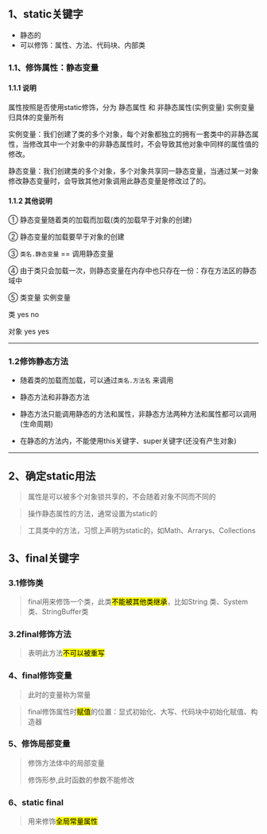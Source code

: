 ## 1、static关键字

- 静态的
- 可以修饰：属性、方法、代码块、内部类

### 1.1、修饰属性：静态变量  

#### 1.1.1 说明

属性按照是否使用static修饰，分为 静态属性 和 非静态属性(实例变量) 实例变量归具体的变量所有

实例变量：我们创建了类的多个对象，每个对象都独立的拥有一套类中的非静态属性，当修改其中一个对象中的非静态属性时，不会导致其他对象中同样的属性值的修改。

静态变量：我们创建类的多个对象，多个对象共享同一静态变量，当通过某一对象修改静态变量时，会导致其他对象调用此静态变量是修改过了的。 

#### 1.1.2 其他说明

① 静态变量随着类的加载而加载(类的加载早于对象的创建)

② 静态变量的加载要早于对象的创建

③ `类名.静态变量` == 调用静态变量

④ 由于类只会加载一次，则静态变量在内存中也只存在一份：存在方法区的静态域中

⑤       类变量   实例变量

类        yes         no

对象     yes          yes

----



### 1.2修饰静态方法

- 随着类的加载而加载，可以通过`类名.方法名` 来调用
- 静态方法和非静态方法

- 静态方法只能调用静态的方法和属性，非静态方法两种方法和属性都可以调用(生命周期)

- 在静态的方法内，不能使用this关键字、super关键字(还没有产生对象)

----



## 2、确定static用法

> 属性是可以被多个对象锁共享的，不会随着对象不同而不同的

> 操作静态属性的方法，通常设置为static的

> ​	工具类中的方法，习惯上声明为static的，如Math、Arrarys、Collections





## 3、final关键字

### 3.1修饰类

> final用来修饰一个类，此类<mark>不能被其他类继承</mark>，比如String 类、System类、StringBuffer类

### 3.2final修饰方法

> 表明此方法<mark>不可以被重写</mark>

### 4、final修饰变量

> 此时的变量称为常量

> final修饰属性时<mark>赋值</mark>的位置：显式初始化、大写、代码块中初始化赋值、构造器	

### 5、修饰局部变量

> 修饰方法体中的局部变量
>
> 修饰形参,此时函数的参数不能修改

### 6、static final 

> 用来修饰<mark>全局常量属性</mark>

​		





